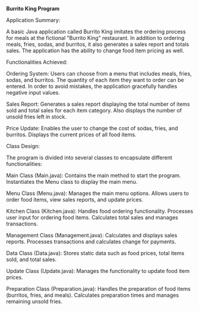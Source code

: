 **Burrito King Program**

Application Summary:

A basic Java application called Burrito King imitates the ordering process for meals at the fictional "Burrito King" restaurant. In addition to ordering meals, fries, sodas, and burritos, it also generates a sales report and totals sales. The application has the ability to change food item pricing as well.

Functionalities Achieved:

Ordering System: Users can choose from a menu that includes meals, fries, sodas, and burritos. The quantity of each item they want to order can be entered. In order to avoid mistakes, the application gracefully handles negative input values.

Sales Report: Generates a sales report displaying the total number of items sold and total sales for each item category. Also displays the number of unsold fries left in stock.

Price Update: Enables the user to change the cost of sodas, fries, and burritos. Displays the current prices of all food items.

Class Design:

The program is divided into several classes to encapsulate different functionalities:

Main Class (Main.java): Contains the main method to start the program. Instantiates the Menu class to display the main menu.

Menu Class (Menu.java): Manages the main menu options. Allows users to order food items, view sales reports, and update prices.

Kitchen Class (Kitchen.java): Handles food ordering functionality. Processes user input for ordering food items. Calculates total sales and manages transactions.

Management Class (Management.java): Calculates and displays sales reports. Processes transactions and calculates change for payments.

Data Class (Data.java): Stores static data such as food prices, total items sold, and total sales.

Update Class (Update.java): Manages the functionality to update food item prices.

Preparation Class (Preparation.java): Handles the preparation of food items (burritos, fries, and meals). Calculates preparation times and manages remaining unsold fries.
